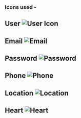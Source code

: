 ### Icons used -
## User ![User Icon](https://i.imgur.com/45BIKmP.png)
## Email ![Email](https://i.imgur.com/M2OVasJ.png)
## Password ![Password](https://i.imgur.com/M2OVasJ.png)
## Phone ![Phone](https://i.imgur.com/M2OVasJ.png)
## Location ![Location](https://i.imgur.com/M2OVasJ.png)
## Heart ![Heart](https://imgur.com/gallery/HV30ppN)
